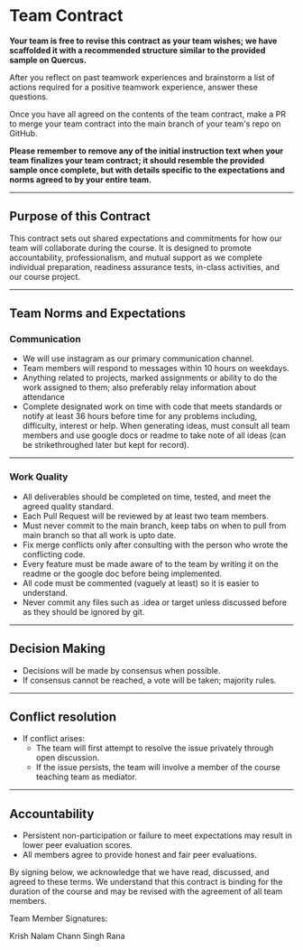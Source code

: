# Team Contract

**Your team is free to revise this contract as your team wishes; we have scaffolded it with a recommended structure similar to the provided sample on Quercus.**

After you reflect on past teamwork experiences and brainstorm a list of actions required for a positive teamwork experience, answer these questions. 

Once you have all agreed on the contents of the team contract, make a PR to merge your team contract into the main branch of your team's repo on GitHub.

**Please remember to remove any of the initial instruction text when your team finalizes your team contract; it should resemble the provided sample once complete, but with details specific to the expectations and norms agreed to by your entire team.**

---
## Purpose of this Contract

This contract sets out shared expectations and commitments for how our team will collaborate during the course. It is designed to promote accountability, professionalism, and mutual support as we complete individual preparation, readiness assurance tests, in-class activities, and our course project.

---
## Team Norms and Expectations

### Communication
* We will use instagram as our primary communication channel.
* Team members will respond to messages within 10 hours on weekdays. 
* Anything related to projects, marked assignments or ability to do the work assigned to them; also preferably relay information about attendance
* Complete designated work on time with code that meets standards or notify at least 36 hours before time for any problems including, difficulty, interest or help. When generating ideas, must consult all team members and use google docs or readme to take note of all ideas (can be strikethroughed later but kept for record). 

---

### Work Quality

* All deliverables should be completed on time, tested, and meet the agreed quality standard.
* Each Pull Request will be reviewed by at least two team members.
* Must never commit to the main branch, keep tabs on when to pull from main branch so that all work is upto date.
* Fix merge conflicts only after consulting with the person who wrote the conflicting code.
* Every feature must be made aware of to the team by writing it on the readme or the google doc before being implemented.
* All code must be commented (vaguely at least) so it is easier to understand.
* Never commit any files such as .idea or target unless discussed before as they should be ignored by git.
---

## Decision Making
* Decisions will be made by consensus when possible. 
* If consensus cannot be reached, a vote will be taken; majority rules.

---

## Conflict resolution
* If conflict arises:
    - The team will first attempt to resolve the issue privately through open discussion.
    - If the issue persists, the team will involve a member of the course teaching team as mediator.

---

## Accountability
* Persistent non-participation or failure to meet expectations may result in lower peer evaluation scores.
* All members agree to provide honest and fair peer evaluations.




By signing below, we acknowledge that we have read, discussed, and agreed to these terms. We understand that this contract is binding for the duration of the course and may be revised with the agreement of all team members.

Team Member Signatures:

Krish Nalam
Chann Singh Rana